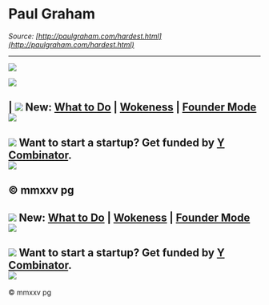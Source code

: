 # Paul Graham

_Source: [http://paulgraham.com/hardest.html](http://paulgraham.com/hardest.html)_

---

![](https://s.turbifycdn.com/aah/paulgraham/bel-8.gif)  
  
![](https://s.turbifycdn.com/aah/paulgraham/index-21.gif)  
  
| ![](http://www.virtumundo.com/images/spacer.gif) **New:** [What to Do](do.html) | [Wokeness](woke.html) | [Founder Mode](foundermode.html)   
![](http://www.virtumundo.com/images/spacer.gif)  
---  
![](http://www.virtumundo.com/images/spacer.gif) **Want to start a startup?** Get funded by [Y Combinator](http://ycombinator.com/apply.html).    
![](http://www.virtumundo.com/images/spacer.gif)  
---  
  
  
  
  
  
© mmxxv pg  
---  
  
![](http://www.virtumundo.com/images/spacer.gif) **New:** [What to Do](do.html) | [Wokeness](woke.html) | [Founder Mode](foundermode.html)   
![](http://www.virtumundo.com/images/spacer.gif)  
---  
![](http://www.virtumundo.com/images/spacer.gif) **Want to start a startup?** Get funded by [Y Combinator](http://ycombinator.com/apply.html).    
![](http://www.virtumundo.com/images/spacer.gif)  
---  
  
  
  
© mmxxv pg